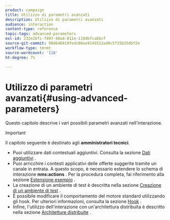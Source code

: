 ```yaml
---
product: campaign
title: Utilizzo di parametri avanzati
description: Utilizzo di parametri avanzati
audience: interaction
content-type: reference
topic-tags: advanced-parameters
exl-id: 232e2bfc-f497-40ad-811e-118dbfcabbcf
source-git-commit: 98d646919fedc66ee9145522ad0c5f15b25dbf2e
workflow-type: tm+mt
source-wordcount: '118'
ht-degree: 7%

---
```


# Utilizzo di parametri avanzati{#using-advanced-parameters}

Questo capitolo descrive i vari possibili parametri avanzati nell&#39;interazione.

>[!IMPORTANT]
>
>Il capitolo seguente è destinato agli **amministratori tecnici**.

* Puoi utilizzare dati contestuali aggiuntivi. Consulta la sezione [Dati aggiuntivi](../../interaction/using/additional-data.md) .
* Puoi arricchire i contesti applicativi delle offerte suggerite tramite un canale in entrata. A questo scopo, è necessario estendere lo schema di interazione **nms:actions** . Per la procedura completa, fai riferimento alla sezione [Estensione esempio](../../interaction/using/extension-example.md) .
* La creazione di un ambiente di test è descritta nella sezione [Creazione di un ambiente di test](../../interaction/using/creating-a-test-environment.md) .
* È possibile modificare il comportamento del motore standard utilizzando gli hook. Per ulteriori informazioni, consulta la sezione [Hook](../../interaction/using/hooks.md) .
* Infine, l&#39;utilizzo dell&#39;interazione con un&#39;architettura distribuita è descritto nella sezione [Architetture distribuite](../../interaction/using/distributed-architectures.md) .

